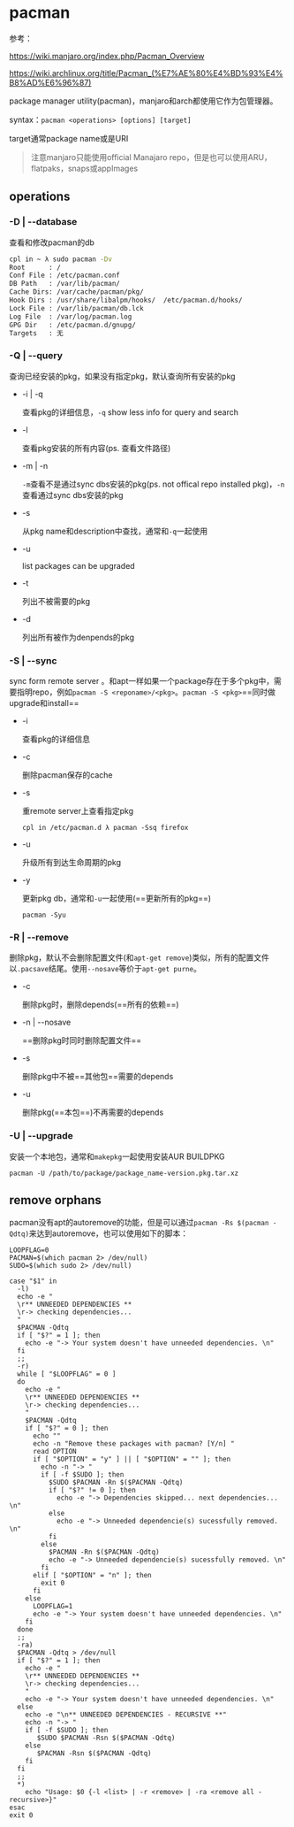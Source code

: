 # pacman

参考：

https://wiki.manjaro.org/index.php/Pacman_Overview

https://wiki.archlinux.org/title/Pacman_(%E7%AE%80%E4%BD%93%E4%B8%AD%E6%96%87)

package manager utility(pacman)，manjaro和arch都使用它作为包管理器。

syntax：`pacman <operations> [options] [target]`

target通常package name或是URI

> 注意manjaro只能使用official Manajaro repo，但是也可以使用ARU，flatpaks，snaps或appImages

## operations

### -D | --database

查看和修改pacman的db

```bash
cpl in ~ λ sudo pacman -Dv
Root      : /
Conf File : /etc/pacman.conf
DB Path   : /var/lib/pacman/
Cache Dirs: /var/cache/pacman/pkg/  
Hook Dirs : /usr/share/libalpm/hooks/  /etc/pacman.d/hooks/  
Lock File : /var/lib/pacman/db.lck
Log File  : /var/log/pacman.log
GPG Dir   : /etc/pacman.d/gnupg/
Targets   : 无
```

### -Q | --query

查询已经安装的pkg，如果没有指定pkg，默认查询所有安装的pkg

- -i | -q

  查看pkg的详细信息，`-q` show less info for query and search 

- -l

  查看pkg安装的所有内容(ps. 查看文件路径)

- -m | -n

  `-m`查看不是通过sync dbs安装的pkg(ps. not offical repo installed pkg)，`-n`查看通过sync dbs安装的pkg

- -s

  从pkg name和description中查找，通常和`-q`一起使用

- -u

  list packages can be upgraded

- -t

  列出不被需要的pkg

- -d

  列出所有被作为denpends的pkg

### -S | --sync

sync form remote server 。和apt一样如果一个package存在于多个pkg中，需要指明repo，例如`pacman -S <reponame>/<pkg>`。`pacman -S <pkg>`==同时做upgrade和install==

- -i 

  查看pkg的详细信息

- -c

  删除pacman保存的cache

- -s

  重remote server上查看指定pkg

  ```
  cpl in /etc/pacman.d λ pacman -Ssq firefox
  ```

- -u

  升级所有到达生命周期的pkg

- -y

  更新pkg db，通常和`-u`一起使用(==更新所有的pkg==)

  ```
  pacman -Syu
  ```

  

### -R | --remove

删除pkg，默认不会删除配置文件(和`apt-get remove`)类似，所有的配置文件以`.pacsave`结尾。使用`--nosave`等价于`apt-get purne`。

- -c

  删除pkg时，删除depends(==所有的依赖==)

- -n | --nosave

  ==删除pkg时同时删除配置文件==

- -s

  删除pkg中不被==其他包==需要的depends

- -u 

  删除pkg(==本包==)不再需要的depends

### -U | --upgrade

安装一个本地包，通常和`makepkg`一起使用安装AUR BUILDPKG

```
pacman -U /path/to/package/package_name-version.pkg.tar.xz
```

## remove orphans

pacman没有apt的autoremove的功能，但是可以通过`pacman -Rs $(pacman -Qdtq)`来达到autoremove，也可以使用如下的脚本：

```shell
LOOPFLAG=0
PACMAN=$(which pacman 2> /dev/null)
SUDO=$(which sudo 2> /dev/null)
 
case "$1" in                      
  -l)
  echo -e "
  \r** UNNEEDED DEPENDENCIES **
  \r-> checking dependencies...
  "
  $PACMAN -Qdtq
  if [ "$?" = 1 ]; then
    echo -e "-> Your system doesn't have unneeded dependencies. \n"
  fi 
  ;;
  -r)
  while [ "$LOOPFLAG" = 0 ]
  do
    echo -e "
    \r** UNNEEDED DEPENDENCIES **
    \r-> checking dependencies...
    "
    $PACMAN -Qdtq
    if [ "$?" = 0 ]; then
      echo ""
      echo -n "Remove these packages with pacman? [Y/n] "
      read OPTION 
      if [ "$OPTION" = "y" ] || [ "$OPTION" = "" ]; then
        echo -n "-> "
        if [ -f $SUDO ]; then
          $SUDO $PACMAN -Rn $($PACMAN -Qdtq)
          if [ "$?" != 0 ]; then
            echo -e "-> Dependencies skipped... next dependencies... \n"
          else
            echo -e "-> Unneeded dependencie(s) sucessfully removed. \n"
          fi
        else
          $PACMAN -Rn $($PACMAN -Qdtq)
          echo -e "-> Unneeded dependencie(s) sucessfully removed. \n"
        fi
      elif [ "$OPTION" = "n" ]; then
        exit 0
      fi  
    else
      LOOPFLAG=1
      echo -e "-> Your system doesn't have unneeded dependencies. \n"
    fi
  done
  ;;
  -ra)
  $PACMAN -Qdtq > /dev/null
  if [ "$?" = 1 ]; then
    echo -e "
    \r** UNNEEDED DEPENDENCIES **
    \r-> checking dependencies...
    "
    echo -e "-> Your system doesn't have unneeded dependencies. \n"    
  else  
    echo -e "\n** UNNEEDED DEPENDENCIES - RECURSIVE **"
    echo -n "-> "
    if [ -f $SUDO ]; then
       $SUDO $PACMAN -Rsn $($PACMAN -Qdtq)
    else
       $PACMAN -Rsn $($PACMAN -Qdtq)
    fi
  fi
  ;;
  *)
    echo "Usage: $0 {-l <list> | -r <remove> | -ra <remove all - recursive>}"
esac
exit 0
```



